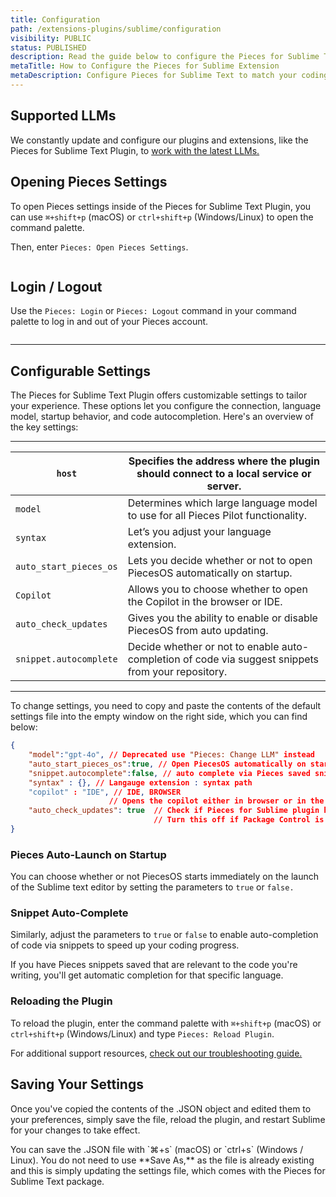 ```yaml
---
title: Configuration
path: /extensions-plugins/sublime/configuration
visibility: PUBLIC
status: PUBLISHED
description: Read the guide below to configure the Pieces for Sublime Text Plugin to work efficiently in your workflow and adapt to your preferences.
metaTitle: How to Configure the Pieces for Sublime Extension
metaDescription: Configure Pieces for Sublime Text to match your coding preferences and workflow requirements.
---
```


## Supported LLMs

We constantly update and configure our plugins and extensions, like the Pieces for Sublime Text Plugin, to [work with the latest LLMs.](/products/large-language-models)

## Opening Pieces Settings

To open Pieces settings inside of the Pieces for Sublime Text Plugin, you can use `⌘+shift+p` (macOS) or `ctrl+shift+p` (Windows/Linux) to open the command palette.

Then, enter `Pieces: Open Pieces Settings`.

<Image src="https://storage.googleapis.com/hashnode_product_documentation_assets/sublime_text_plugin_assets/configuration/open_pieces_settings.gif" alt="" align="center" fullwidth="true" />

## Login / Logout

Use the `Pieces: Login` or `Pieces: Logout` command in your command palette to log in and out of your Pieces account.

<Image src="https://storage.googleapis.com/hashnode_product_documentation_assets/cdn_migrate_repair_2/sublime_login_logout.png" alt="" align="center" fullwidth="true" />

***

## Configurable Settings

The Pieces for Sublime Text Plugin offers customizable settings to tailor your experience. These options let you configure the connection, language model, startup behavior, and code autocompletion. Here's an overview of the key settings:

***

| `host`                 | Specifies the address where the plugin should connect to a local service or server.                |
| ---------------------- | -------------------------------------------------------------------------------------------------- |
| `model`                | Determines which large language model to use for all Pieces Pilot functionality.                   |
| `syntax`               | Let’s you adjust your language extension.                                                          |
| `auto_start_pieces_os` | Lets you decide whether or not to open PiecesOS automatically on startup.                          |
| `Copilot`              | Allows you to choose whether to open the Copilot in the browser or IDE.                            |
| `auto_check_updates`   | Gives you the ability to enable or disable PiecesOS from auto updating.                            |
| `snippet.autocomplete` | Decide whether or not to enable auto-completion of code via suggest snippets from your repository. |

***

To change settings, you need to copy and paste the contents of the default settings file into the empty window on the right side, which you can find below:

```json
{
	"model":"gpt-4o", // Deprecated use "Pieces: Change LLM" instead
	"auto_start_pieces_os":true, // Open PiecesOS automatically on startup
	"snippet.autocomplete":false, // auto complete via Pieces saved snippets or not
	"syntax" : {}, // Langauge extension : syntax path
	"copilot" : "IDE", // IDE, BROWSER 
					  // Opens the copilot either in browser or in the sublime IDE it self
	"auto_check_updates": true  // Check if Pieces for Sublime plugin has an update on startup
								// Turn this off if Package Control is working fine
}
```

### Pieces Auto-Launch on Startup

You can choose whether or not PiecesOS starts immediately on the launch of the Sublime text editor by setting the parameters to `true` or `false.`

### Snippet Auto-Complete

Similarly, adjust the parameters to `true` or `false` to enable auto-completion of code via snippets to speed up your coding progress.

If you have Pieces snippets saved that are relevant to the code you're writing, you'll get automatic completion for that specific language.

### Reloading the Plugin

To reload the plugin, enter the command palette with `⌘+shift+p` (macOS) or `ctrl+shift+p` (Windows/Linux) and type `Pieces: Reload Plugin`.

For additional support resources, [check out our troubleshooting guide.](/products/extensions-plugins/sublime/troubleshooting)

## Saving Your Settings

Once you've copied the contents of the .JSON object and edited them to your preferences, simply save the file, reload the plugin, and restart Sublime for your changes to take effect.

<Callout type="info">
  You can save the .JSON file with `⌘+s` (macOS) or `ctrl+s` (Windows / Linux). You do not need to use **Save As,** as the file is already existing and this is simply updating the settings file, which comes with the Pieces for Sublime Text package.
</Callout>